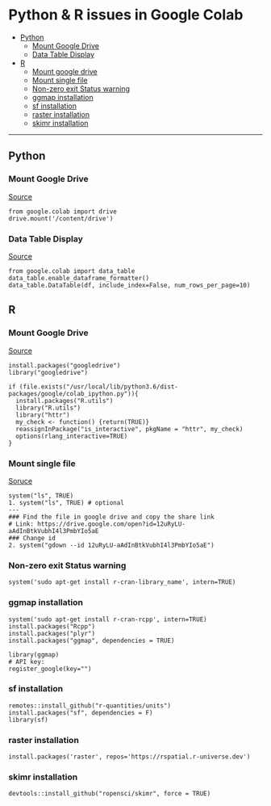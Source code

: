 # Python & R issues in Google Colab
- [Python](#python)
  * [Mount Google Drive](#mount-google-drive)
  * [Data Table Display](#data-table-display)
- [R](#r)
  * [Mount google drive](#mount-google-drive)
  * [Mount single file](#mount-single-file)
  * [Non-zero exit Status warning](#non-zero-exit-status-warning)
  * [ggmap installation](#ggmap-installation)
  * [sf installation](#sf-installation)
  * [raster installation](#raster-installation)
  * [skimr installation](#skimr-installation) 
---


## Python

### Mount Google Drive
[Source](https://colab.research.google.com/notebooks/io.ipynb#scrollTo=RWSJpsyKqHjH)
```
from google.colab import drive
drive.mount('/content/drive')
```

### Data Table Display
[Source](https://colab.research.google.com/notebooks/data_table.ipynb#scrollTo=JgBtx0xFFv_i)
```
from google.colab import data_table
data_table.enable_dataframe_formatter()
data_table.DataTable(df, include_index=False, num_rows_per_page=10)
```
## R

### Mount Google Drive
[Source](https://stackoverflow.com/questions/56679549/how-to-mount-google-drive-to-r-notebook-in-colab)
```
install.packages("googledrive")
library("googledrive")

if (file.exists("/usr/local/lib/python3.6/dist-packages/google/colab_ipython.py")){
  install.packages("R.utils")
  library("R.utils")
  library("httr")
  my_check <- function() {return(TRUE)}
  reassignInPackage("is_interactive", pkgName = "httr", my_check)
  options(rlang_interactive=TRUE)
}           
```

### Mount single file
[Soruce](https://stackoverflow.com/questions/59746036/how-to-read-data-from-google-drive-using-r-in-colab)
```
system("ls", TRUE)
1. system("ls", TRUE) # optional
---
### Find the file in google drive and copy the share link
# Link: https://drive.google.com/open?id=12uRyLU-aAdInBtkVubhI4l3PmbYIo5aE
### Change id
2. system("gdown --id 12uRyLU-aAdInBtkVubhI4l3PmbYIo5aE")
```
### Non-zero exit Status warning
```
system('sudo apt-get install r-cran-library_name', intern=TRUE)
```
### ggmap installation
```
system('sudo apt-get install r-cran-rcpp', intern=TRUE)
install.packages("Rcpp")
install.packages("plyr")
install.packages("ggmap", dependencies = TRUE)

library(ggmap)
# API key: 
register_google(key="")
```

### sf installation
```
remotes::install_github("r-quantities/units")
install.packages("sf", dependencies = F)
library(sf)
```
### raster installation
```
install.packages('raster', repos='https://rspatial.r-universe.dev')
```

### skimr installation
```
devtools::install_github("ropensci/skimr", force = TRUE)
```

